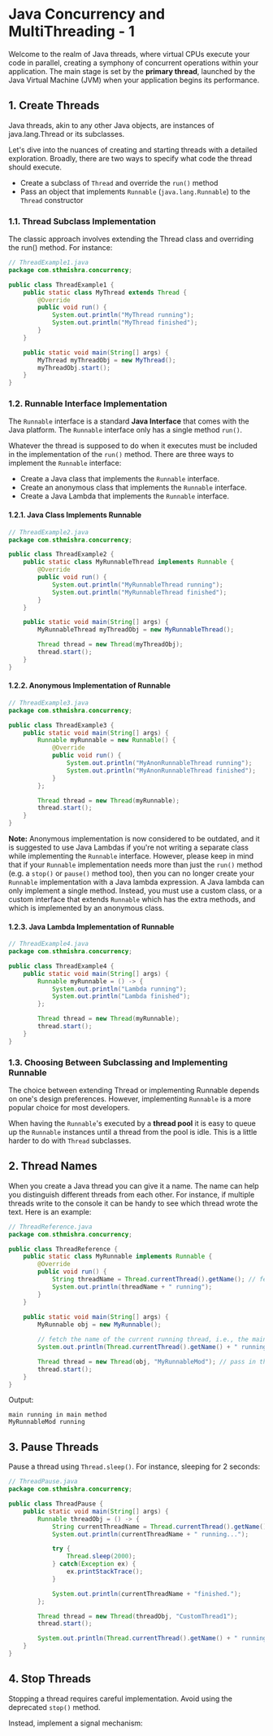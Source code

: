 # Java Concurrency and MultiThreading - 1

Welcome to the realm of Java threads, 
where virtual CPUs execute your code in parallel, 
creating a symphony of concurrent operations within your application. 
The main stage is set by the **primary thread**, 
launched by the Java Virtual Machine (JVM) when your application begins its performance.

## 1. Create Threads

Java threads, akin to any other Java objects, are instances of java.lang.Thread or its subclasses. 

Let's dive into the nuances of creating and starting threads with a detailed exploration. 
Broadly, there are two ways to specify what code the thread should execute.

- Create a subclass of `Thread` and override the `run()` method
- Pass an object that implements `Runnable` (`java.lang.Runnable`) to the `Thread` constructor

### 1.1. Thread Subclass Implementation
The classic approach involves extending the Thread class and overriding the run() method. For instance:

```java
// ThreadExample1.java
package com.sthmishra.concurrency;

public class ThreadExample1 {
    public static class MyThread extends Thread {
        @Override
        public void run() {
            System.out.println("MyThread running");
            System.out.println("MyThread finished");
        }
    }

    public static void main(String[] args) {
        MyThread myThreadObj = new MyThread();
        myThreadObj.start();
    }
}
```

### 1.2. Runnable Interface Implementation

The `Runnable` interface is a standard **Java Interface** that comes with the Java platform. 
The `Runnable` interface only has a single method `run()`.

Whatever the thread is supposed to do when it executes must be included in the implementation of the `run()` method. There are three ways to implement the `Runnable` interface:

* Create a Java class that implements the `Runnable` interface.
* Create an anonymous class that implements the `Runnable` interface.
* Create a Java Lambda that implements the `Runnable` interface.

#### 1.2.1. Java Class Implements Runnable

```java
// ThreadExample2.java
package com.sthmishra.concurrency;

public class ThreadExample2 {
    public static class MyRunnableThread implements Runnable {
        @Override
        public void run() {
            System.out.println("MyRunnableThread running");
            System.out.println("MyRunnableThread finished");
        }
    }

    public static void main(String[] args) {
        MyRunnableThread myThreadObj = new MyRunnableThread();

        Thread thread = new Thread(myThreadObj);
        thread.start();
    }
}
```

#### 1.2.2. Anonymous Implementation of Runnable

```java
// ThreadExample3.java
package com.sthmishra.concurrency;

public class ThreadExample3 {
    public static void main(String[] args) {
        Runnable myRunnable = new Runnable() {
            @Override
            public void run() {
                System.out.println("MyAnonRunnableThread running");
                System.out.println("MyAnonRunnableThread finished");
            }
        };

        Thread thread = new Thread(myRunnable);
        thread.start();
    }
}
```

**Note:** Anonymous implementation is now considered to be outdated, and it is suggested to use Java Lambdas if you're not writing a separate class while implementing the `Runnable` interface. However, please keep in mind that if your `Runnable` implementation needs more than just the `run()` method (e.g. a `stop()` or `pause()` method too), then you can no longer create your `Runnable` implementation with a Java lambda expression. A Java lambda can only implement a single method. Instead, you must use a custom class, or a custom interface that extends `Runnable` which has the extra methods, and which is implemented by an anonymous class. 

#### 1.2.3. Java Lambda Implementation of Runnable

```java
// ThreadExample4.java
package com.sthmishra.concurrency;

public class ThreadExample4 {
    public static void main(String[] args) {
        Runnable myRunnable = () -> {
            System.out.println("Lambda running");
            System.out.println("Lambda finished");
        };

        Thread thread = new Thread(myRunnable);
        thread.start();
    }
}
```

### 1.3. Choosing Between Subclassing and Implementing Runnable

The choice between extending Thread or implementing Runnable depends on one's design preferences. However, implementing `Runnable` is a more popular choice for most developers.

When having the `Runnable`'s executed by a **thread pool** it is easy to queue up the `Runnable` instances until a thread from the pool is idle. This is a little harder to do with `Thread` subclasses.

## 2. Thread Names

When you create a Java thread you can give it a name. The name can help you distinguish different threads from each other. For instance, if multiple threads write to the console it can be handy to see which thread wrote the text. Here is an example:

```java
// ThreadReference.java
package com.sthmishra.concurrency;

public class ThreadReference {
    public static class MyRunnable implements Runnable {
        @Override
        public void run() {
            String threadName = Thread.currentThread().getName(); // fetch our new thread's name
            System.out.println(threadName + " running");
        }
    }
    
    public static void main(String[] args) {
        MyRunnable obj = new MyRunnable();

        // fetch the name of the current running thread, i.e., the main thread by JVM
        System.out.println(Thread.currentThread().getName() + " running in main method"); 

        Thread thread = new Thread(obj, "MyRunnableMod"); // pass in the name of the thread
        thread.start();
    }
}
```

Output:

```
main running in main method
MyRunnableMod running
```

## 3. Pause Threads

Pause a thread using `Thread.sleep()`. For instance, sleeping for 2 seconds:

```java
// ThreadPause.java
package com.sthmishra.concurrency;

public class ThreadPause {
    public static void main(String[] args) {
        Runnable threadObj = () -> {
            String currentThreadName = Thread.currentThread().getName();
            System.out.println(currentThreadName + " running...");

            try {
                Thread.sleep(2000);
            } catch(Exception ex) {
                ex.printStackTrace();
            }

            System.out.println(currentThreadName + "finished.");
        };

        Thread thread = new Thread(threadObj, "CustomThread1");
        thread.start();

        System.out.println(Thread.currentThread().getName() + " running in main method...");
    }
}
```

## 4. Stop Threads

Stopping a thread requires careful implementation. Avoid using the deprecated `stop()` method. 

Instead, implement a signal mechanism:

```java

```